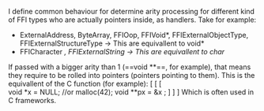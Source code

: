I define common behaviour for determine arity processing for different kind of FFI types who are actually pointers inside, as handlers. Take for example: - ExternalAddress, ByteArray, FFIOop, FFIVoid*,  FFIExternalObjectType, FFIExternalStructureType -> This are equivallent to void*- FFICharacter *, FFIExternalString -> This are equivallent to char*If passed with a bigger arity than 1 (==void **==, for example), that means they require to be rolled into pointers (pointers pointing to them).This is the equivallent of the C function (for example):[ [ [  void *x = NULL; //or malloc(42);void **px = &x ;] ] ]Which is often used in C frameworks.